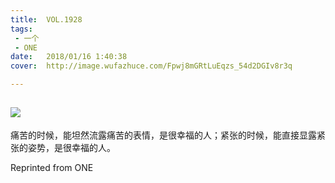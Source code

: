 ```yaml
---
title:	VOL.1928
tags:
 - 一个
 - ONE
date:	2018/01/16 1:40:38
cover:	http://image.wufazhuce.com/Fpwj8mGRtLuEqzs_54d2DGIv8r3q

---
```

![](http://image.wufazhuce.com/Fpwj8mGRtLuEqzs_54d2DGIv8r3q)
---

痛苦的时候，能坦然流露痛苦的表情，是很幸福的人；紧张的时候，能直接显露紧张的姿势，是很幸福的人。
 
Reprinted from ONE
